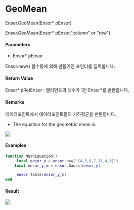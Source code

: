 # GeoMean

Ensor.GeoMean\(Ensor\* pEnsor\)

Ensor.GeoMean\(Ensor\* pEnsor,"column" or "row"\)

#### Parameters

* Ensor\* pEnsor

Ensor.new\(\) 함수등에 의해 만들어진 포인터를 입력합니다.

#### Return Value

Ensor\* pRetEnsor : 엘리먼트의 갯수가 1인 Ensor\*를 반환합니다.

#### Remarks

데이터포인트에서 데이터포인트들의 기하평균을 반환합니다.

* The equation for the geometric mean is:

![](/StatisticsAPI/GeoMeanFunc.png)

#### Examples

```lua
function MathEquation()
     local ensor_y = ensor.new("{4,5,8,7,11,4,3}")
    local ensor_y_m = ensor.Gauss(ensor_y)

     ensor.Table(ensor_y_m)
end
```

#### Result

![](/StatisticsAPI/GeoMeanResult.png)

